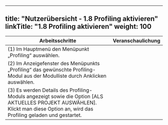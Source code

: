 
---
title: "Nutzerübersicht - 1.8 Profiling aktivieren"
linkTitle: "1.8 Profiling aktivieren"
weight: 100
---

| Arbeitsschritte | Veranschaulichung |
| ------ | :-----: |
| (1) Im Hauptmenü den Menüpunkt „Profiling“ auswählen. |  |
| (2) Im Anzeigefenster des Menüpunkts „Profiling“ das gewünschte Profiling-Modul aus der Modulliste durch Anklicken auswählen. |  |
| (3) Es werden Details des Profiling-Moduls angezeigt sowie die Option [ALS AKTUELLES PROJEKT AUSWÄHLEN]. Klickt man diese Option an, wird das Profiling geladen und gestartet. |  |